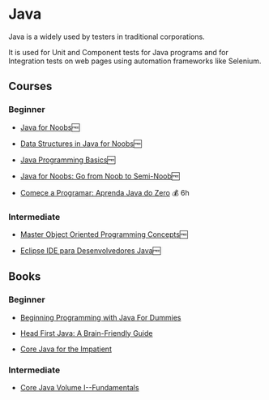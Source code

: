 # Java

Java is a widely used by testers in traditional corporations.

It is used for Unit and Component tests for Java programs and for Integration tests on web pages using automation frameworks like Selenium.

## Courses

### Beginner

- [Java for Noobs](https://www.udemy.com/course/java-for-noobs-beginners/)🆓

- [Data Structures in Java for Noobs](https://www.udemy.com/course/data-structures-in-java-for-noobs-lite-edition-algorithms-beginners/)🆓

- [Java Programming Basics](https://www.udemy.com/course/java-programming-basics/)🆓

- [Java for Noobs: Go from Noob to Semi-Noob](https://www.udemy.com/course/java-for-noobs-go-from-noob-to-semi-noob-noob-coder/)🆓

- [Comece a Programar: Aprenda Java do Zero](https://www.udemy.com/course/comece-a-programar-aprenda-java-do-zero/) 💰 6h

### Intermediate

- [Master Object Oriented Programming Concepts](https://www.udemy.com/course/master-object-oriented-programming-concepts/)🆓

- [Eclipse IDE para Desenvolvedores Java](https://www.udemy.com/course/eclipse-ide-para-desenvolvedores-java/)🆓

## Books

### Beginner

- [Beginning Programming with Java For Dummies](https://www.amazon.com.br/Beginning-Programming-Java-Dummies-Barry/dp/1119235537/ref=sr_1_3?qid=1584904278&refinements=p_27%3ABarry+Burd&s=books&sr=1-3)

- [Head First Java: A Brain-Friendly Guide](https://www.amazon.com.br/Head-First-Java-Brain-Friendly-English-ebook/dp/B009KCUX3S/ref=sr_1_1?__mk_pt_BR=%C3%85M%C3%85%C5%BD%C3%95%C3%91&keywords=head+first+java&qid=1584904013&sr=8-1)

- [Core Java for the Impatient](https://www.amazon.com.br/Core-Java-Impatient-Cay-Horstmann/dp/0321996321)

### Intermediate

- [Core Java Volume I--Fundamentals](https://www.amazon.com.br/dp/0135166306)



###
